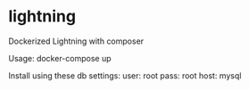 # lightning
Dockerized Lightning with composer 

Usage:
docker-compose up

Install using these db settings:
user: root
pass: root
host: mysql
